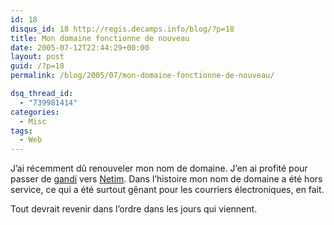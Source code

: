 ```yaml
---
id: 18
disqus_id: 18 http://regis.decamps.info/blog/?p=18
title: Mon domaine fonctionne de nouveau
date: 2005-07-12T22:44:29+00:00
layout: post
guid: /?p=18
permalink: /blog/2005/07/mon-domaine-fonctionne-de-nouveau/

dsq_thread_id:
  - "739981414"
categories:
  - Misc
tags:
  - Web
---
```

J’ai récemment dû renouveler mon nom de domaine. J’en ai profité pour passer de [gandi](http://www.gandi.net) vers [Netim](http://www.netim.fr/).
Dans l’histoire mon nom de domaine a été hors service, ce qui a été surtout gênant pour les courriers électroniques, en fait. 

Tout devrait revenir dans l’ordre dans les jours qui viennent.
